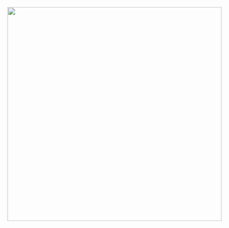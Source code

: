 <div align="center">
  <img src="https://github.com/user-attachments/assets/71ff0498-6431-4280-ba5e-982336f26188" width="500" />
</div>
